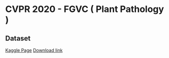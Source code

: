 # CVPR 2020 - FGVC ( Plant Pathology )

## Dataset
[Kaggle Page](https://www.kaggle.com/c/plant-pathology-2020-fgvc7/data)
[Download link](https://www.kaggle.com/c/18648/download-all)